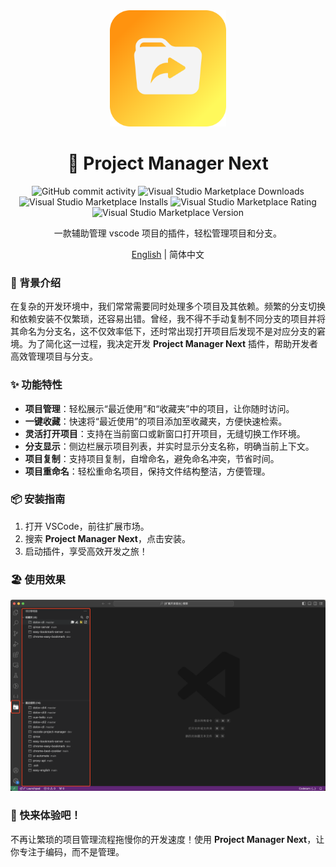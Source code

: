<div align="center">

<img src="https://raw.githubusercontent.com/Dolov/vscode-project-manager/d92f35932d87b5692867752a4563fcb7f576123c/icon.svg" width="186" />

# 🌟 Project Manager Next

![GitHub commit activity](https://img.shields.io/github/commit-activity/y/dolov/vscode-project-manager)
![Visual Studio Marketplace Downloads](https://img.shields.io/visual-studio-marketplace/d/dolov.Project-manager-next)
![Visual Studio Marketplace Installs](https://img.shields.io/visual-studio-marketplace/i/dolov.Project-manager-next)
![Visual Studio Marketplace Rating](https://img.shields.io/visual-studio-marketplace/r/dolov.Project-manager-next)
![Visual Studio Marketplace Version](https://img.shields.io/visual-studio-marketplace/v/dolov.Project-manager-next)

</div>

<div align="center">

一款辅助管理 vscode 项目的插件，轻松管理项目和分支。

[English](./README.en-US.md) | 简体中文

</div>

### 🚀 背景介绍

在复杂的开发环境中，我们常常需要同时处理多个项目及其依赖。频繁的分支切换和依赖安装不仅繁琐，还容易出错。曾经，我不得不手动复制不同分支的项目并将其命名为分支名，这不仅效率低下，还时常出现打开项目后发现不是对应分支的窘境。为了简化这一过程，我决定开发 **Project Manager Next** 插件，帮助开发者高效管理项目与分支。

### ✨ 功能特性

- **项目管理**：轻松展示“最近使用”和“收藏夹”中的项目，让你随时访问。
- **一键收藏**：快速将“最近使用”的项目添加至收藏夹，方便快速检索。
- **灵活打开项目**：支持在当前窗口或新窗口打开项目，无缝切换工作环境。
- **分支显示**：侧边栏展示项目列表，并实时显示分支名称，明确当前上下文。
- **项目复制**：支持项目复制，自增命名，避免命名冲突，节省时间。
- **项目重命名**：轻松重命名项目，保持文件结构整洁，方便管理。

### 📦 安装指南

1. 打开 VSCode，前往扩展市场。
2. 搜索 **Project Manager Next**，点击安装。
3. 启动插件，享受高效开发之旅！

### 🏖️ 使用效果

![img](https://github.com/Dolov/vscode-project-manager/blob/dev/screenshot/WechatIMG41.jpg?raw=true)

### 🎉 快来体验吧！

不再让繁琐的项目管理流程拖慢你的开发速度！使用 **Project Manager Next**，让你专注于编码，而不是管理。
